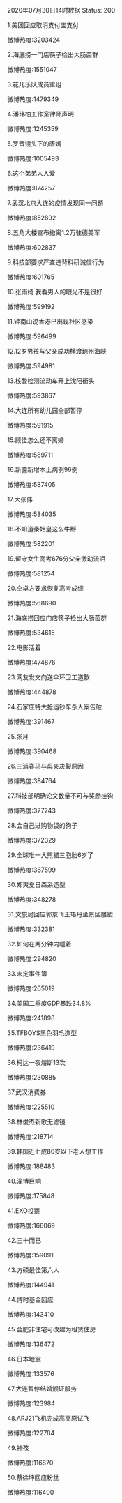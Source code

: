 2020年07月30日14时数据
Status: 200

1.美团回应取消支付宝支付

微博热度:3203424

2.海底捞一门店筷子检出大肠菌群

微博热度:1551047

3.花儿乐队成员重组

微博热度:1479349

4.潘玮柏工作室律师声明

微博热度:1245359

5.罗晋镜头下的唐嫣

微博热度:1005493

6.这个弟弟人人爱

微博热度:874257

7.武汉北京大连的疫情发现同一问题

微博热度:852892

8.五角大楼宣布撤离1.2万驻德美军

微博热度:602837

9.科技部要求严查违背科研诚信行为

微博热度:601765

10.张雨绮 我看男人的眼光不是很好

微博热度:599192

11.钟南山说香港已出现社区感染

微博热度:596499

12.12岁男孩与父亲成功横渡琼州海峡

微博热度:594981

13.核酸检测流动车开上沈阳街头

微博热度:593867

14.大连所有幼儿园全部暂停

微博热度:591915

15.顾佳怎么还不离婚

微博热度:589711

16.新疆新增本土病例96例

微博热度:587405

17.大张伟

微博热度:584035

18.不知道秦始皇这么牛掰

微博热度:582201

19.留守女生高考676分父亲激动流泪

微博热度:581254

20.仝卓方要求恢复高考成绩

微博热度:568690

21.海底捞回应门店筷子检出大肠菌群

微博热度:534615

22.电影活着

微博热度:474876

23.网友发文向送伞环卫工道歉

微博热度:444878

24.石家庄特大抢运钞车杀人案告破

微博热度:391467

25.张月

微博热度:390468

26.三浦春马与母亲决裂原因

微博热度:384764

27.科技部明确论文数量不可与奖励挂钩

微博热度:377243

28.会自己进购物袋的狗子

微博热度:372329

29.全球唯一大熊猫三胞胎6岁了

微博热度:367599

30.郑爽夏日森系造型

微博热度:348278

31.文旅局回应郭京飞王珞丹坐景区雕塑

微博热度:332381

32.如何在两分钟内睡着

微博热度:294820

33.未定事件簿

微博热度:265019

34.美国二季度GDP暴跌34.8%

微博热度:241898

35.TFBOYS黑色羽毛造型

微博热度:236419

36.柯达一夜熔断13次

微博热度:230885

37.武汉消费券

微博热度:225510

38.林俊杰新歌无滤镜

微博热度:218714

39.韩国近七成80岁以下老人想工作

微博热度:188483

40.淄博巨响

微博热度:175848

41.EXO投票

微博热度:166069

42.三十而已

微博热度:159091

43.方硕最佳第六人

微博热度:144941

44.博时基金回应

微博热度:143410

45.合肥非住宅可改建为租赁住房

微博热度:136472

46.日本地震

微博热度:133576

47.大连暂停结婚颁证服务

微博热度:123984

48.ARJ21飞机完成高高原试飞

微博热度:122784

49.神孩

微博热度:116870

50.蔡徐坤回应粉丝

微博热度:116400


